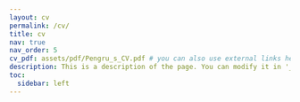 ```yaml
---
layout: cv
permalink: /cv/
title: cv
nav: true
nav_order: 5
cv_pdf: assets/pdf/Pengru_s_CV.pdf # you can also use external links here
description: This is a description of the page. You can modify it in '_pages/cv.md'. You can also change or remove the top pdf download button.
toc:
  sidebar: left
---
```

